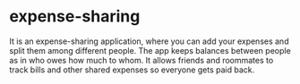 # expense-sharing
It is an expense-sharing application, where you can add your expenses and split them among different people. The app keeps balances between people as in who owes how much to whom. It allows friends and roommates to track bills and other shared expenses so everyone gets paid back.
